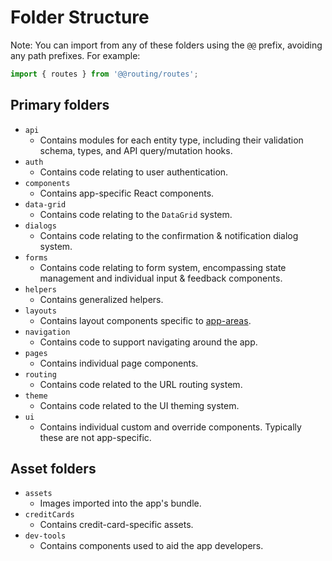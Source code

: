 # Folder Structure

Note: You can import from any of these folders using the `@@` prefix, avoiding any path prefixes. For example:

```ts
import { routes } from '@@routing/routes';
```

## Primary folders

- `api`
  - Contains modules for each entity type, including their validation schema, types, and API query/mutation hooks.
- `auth`
  - Contains code relating to user authentication.
- `components`
  - Contains app-specific React components.
- `data-grid`
  - Contains code relating to the `DataGrid` system.
- `dialogs`
  - Contains code relating to the confirmation & notification dialog system.
- `forms`
  - Contains code relating to form system, encompassing state management and individual input & feedback components.
- `helpers`
  - Contains generalized helpers.
- `layouts`
  - Contains layout components specific to [app-areas](./app-stucture.md).
- `navigation`
  - Contains code to support navigating around the app.
- `pages`
  - Contains individual page components.
- `routing`
  - Contains code related to the URL routing system.
- `theme`
  - Contains code related to the UI theming system.
- `ui`
  - Contains individual custom and override components. Typically these are not app-specific.

## Asset folders

- `assets`
  - Images imported into the app's bundle.
- `creditCards`
  - Contains credit-card-specific assets.
- `dev-tools`
  - Contains components used to aid the app developers.
